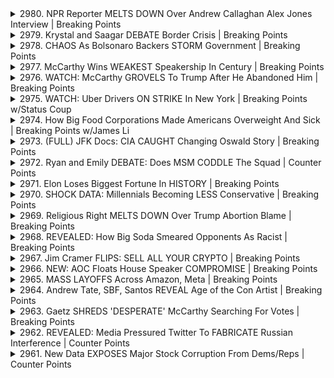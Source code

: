 <details>
<summary>2980. NPR Reporter MELTS DOWN Over Andrew Callaghan Alex Jones Interview | Breaking Points</summary><br>

<a href="https://www.youtube.com/watch?v=Z83UdrPxW8M" target="_blank">
    <img src="https://img.youtube.com/vi/Z83UdrPxW8M/maxresdefault.jpg" 
        alt="[Youtube]" width="200">
</a>

# NPR Reporter MELTS DOWN Over Andrew Callaghan Alex Jones Interview | Breaking Points


</details>

<details>
<summary>2979. Krystal and Saagar DEBATE Border Crisis | Breaking Points</summary><br>

<a href="https://www.youtube.com/watch?v=RU9UAq3UqQk" target="_blank">
    <img src="https://img.youtube.com/vi/RU9UAq3UqQk/maxresdefault.jpg" 
        alt="[Youtube]" width="200">
</a>

# Krystal and Saagar DEBATE Border Crisis | Breaking Points


</details>

<details>
<summary>2978. CHAOS As Bolsonaro Backers STORM Government | Breaking Points</summary><br>

<a href="https://www.youtube.com/watch?v=MLv-ryWMVbk" target="_blank">
    <img src="https://img.youtube.com/vi/MLv-ryWMVbk/maxresdefault.jpg" 
        alt="[Youtube]" width="200">
</a>

# CHAOS As Bolsonaro Backers STORM Government | Breaking Points


</details>

<details>
<summary>2977. McCarthy Wins WEAKEST Speakership In Century | Breaking Points</summary><br>

<a href="https://www.youtube.com/watch?v=XwjRi2_LUg0" target="_blank">
    <img src="https://img.youtube.com/vi/XwjRi2_LUg0/maxresdefault.jpg" 
        alt="[Youtube]" width="200">
</a>

# McCarthy Wins WEAKEST Speakership In Century | Breaking Points


</details>

<details>
<summary>2976. WATCH: McCarthy GROVELS To Trump After He Abandoned Him | Breaking Points</summary><br>

<a href="https://www.youtube.com/watch?v=FgSjpPmB5hE" target="_blank">
    <img src="https://img.youtube.com/vi/FgSjpPmB5hE/maxresdefault.jpg" 
        alt="[Youtube]" width="200">
</a>

# WATCH: McCarthy GROVELS To Trump After He Abandoned Him | Breaking Points


</details>

<details>
<summary>2975. WATCH: Uber Drivers ON STRIKE In New York | Breaking Points w/Status Coup</summary><br>

<a href="https://www.youtube.com/watch?v=nTTiZJjJjRA" target="_blank">
    <img src="https://img.youtube.com/vi/nTTiZJjJjRA/maxresdefault.jpg" 
        alt="[Youtube]" width="200">
</a>

# WATCH: Uber Drivers ON STRIKE In New York | Breaking Points w/Status Coup


</details>

<details>
<summary>2974. How Big Food Corporations Made Americans Overweight And Sick | Breaking Points w/James Li</summary><br>

<a href="https://www.youtube.com/watch?v=nok8nklAzKA" target="_blank">
    <img src="https://img.youtube.com/vi/nok8nklAzKA/maxresdefault.jpg" 
        alt="[Youtube]" width="200">
</a>

# How Big Food Corporations Made Americans Overweight And Sick | Breaking Points w/James Li


</details>

<details>
<summary>2973. (FULL) JFK Docs: CIA CAUGHT Changing Oswald Story | Breaking Points</summary><br>

<a href="https://www.youtube.com/watch?v=09K8UTm7MWo" target="_blank">
    <img src="https://img.youtube.com/vi/09K8UTm7MWo/maxresdefault.jpg" 
        alt="[Youtube]" width="200">
</a>

# (FULL) JFK Docs: CIA CAUGHT Changing Oswald Story | Breaking Points


</details>

<details>
<summary>2972. Ryan and Emily DEBATE: Does MSM CODDLE The Squad | Counter Points</summary><br>

<a href="https://www.youtube.com/watch?v=Pt1PQxx-o2U" target="_blank">
    <img src="https://img.youtube.com/vi/Pt1PQxx-o2U/maxresdefault.jpg" 
        alt="[Youtube]" width="200">
</a>

# Ryan and Emily DEBATE: Does MSM CODDLE The Squad | Counter Points


</details>

<details>
<summary>2971. Elon Loses Biggest Fortune In HISTORY | Breaking Points</summary><br>

<a href="https://www.youtube.com/watch?v=99L2c--7wPQ" target="_blank">
    <img src="https://img.youtube.com/vi/99L2c--7wPQ/maxresdefault.jpg" 
        alt="[Youtube]" width="200">
</a>

# Elon Loses Biggest Fortune In HISTORY | Breaking Points


</details>

<details>
<summary>2970. SHOCK DATA: Millennials Becoming LESS Conservative | Breaking Points</summary><br>

<a href="https://www.youtube.com/watch?v=oTPZod20smE" target="_blank">
    <img src="https://img.youtube.com/vi/oTPZod20smE/maxresdefault.jpg" 
        alt="[Youtube]" width="200">
</a>

# SHOCK DATA: Millennials Becoming LESS Conservative | Breaking Points


</details>

<details>
<summary>2969. Religious Right MELTS DOWN Over Trump Abortion Blame | Breaking Points</summary><br>

<a href="https://www.youtube.com/watch?v=vJXkUoRcQeU" target="_blank">
    <img src="https://img.youtube.com/vi/vJXkUoRcQeU/maxresdefault.jpg" 
        alt="[Youtube]" width="200">
</a>

# Religious Right MELTS DOWN Over Trump Abortion Blame | Breaking Points


</details>

<details>
<summary>2968. REVEALED: How Big Soda Smeared Opponents As Racist | Breaking Points</summary><br>

<a href="https://www.youtube.com/watch?v=R5I09EaKFDM" target="_blank">
    <img src="https://img.youtube.com/vi/R5I09EaKFDM/maxresdefault.jpg" 
        alt="[Youtube]" width="200">
</a>

# REVEALED: How Big Soda Smeared Opponents As Racist | Breaking Points


</details>

<details>
<summary>2967. Jim Cramer FLIPS: SELL ALL YOUR CRYPTO | Breaking Points</summary><br>

<a href="https://www.youtube.com/watch?v=eUt7NRaiD50" target="_blank">
    <img src="https://img.youtube.com/vi/eUt7NRaiD50/maxresdefault.jpg" 
        alt="[Youtube]" width="200">
</a>

# Jim Cramer FLIPS: SELL ALL YOUR CRYPTO | Breaking Points


</details>

<details>
<summary>2966. NEW: AOC Floats House Speaker COMPROMISE | Breaking Points</summary><br>

<a href="https://www.youtube.com/watch?v=FCigFjw4FFk" target="_blank">
    <img src="https://img.youtube.com/vi/FCigFjw4FFk/maxresdefault.jpg" 
        alt="[Youtube]" width="200">
</a>

# NEW: AOC Floats House Speaker COMPROMISE | Breaking Points


</details>

<details>
<summary>2965. MASS LAYOFFS Across Amazon, Meta | Breaking Points</summary><br>

<a href="https://www.youtube.com/watch?v=5a0gJkkv2Nk" target="_blank">
    <img src="https://img.youtube.com/vi/5a0gJkkv2Nk/maxresdefault.jpg" 
        alt="[Youtube]" width="200">
</a>

# MASS LAYOFFS Across Amazon, Meta | Breaking Points


</details>

<details>
<summary>2964. Andrew Tate, SBF, Santos REVEAL Age of the Con Artist | Breaking Points</summary><br>

<a href="https://www.youtube.com/watch?v=2V0OKoDPt9I" target="_blank">
    <img src="https://img.youtube.com/vi/2V0OKoDPt9I/maxresdefault.jpg" 
        alt="[Youtube]" width="200">
</a>

# Andrew Tate, SBF, Santos REVEAL Age of the Con Artist | Breaking Points


</details>

<details>
<summary>2963. Gaetz SHREDS 'DESPERATE' McCarthy Searching For Votes | Breaking Points</summary><br>

<a href="https://www.youtube.com/watch?v=pyZcNtAIS70" target="_blank">
    <img src="https://img.youtube.com/vi/pyZcNtAIS70/maxresdefault.jpg" 
        alt="[Youtube]" width="200">
</a>

# Gaetz SHREDS 'DESPERATE' McCarthy Searching For Votes | Breaking Points


</details>

<details>
<summary>2962. REVEALED: Media Pressured Twitter To FABRICATE Russian Interference | Counter Points</summary><br>

<a href="https://www.youtube.com/watch?v=m70apCu9Fqg" target="_blank">
    <img src="https://img.youtube.com/vi/m70apCu9Fqg/maxresdefault.jpg" 
        alt="[Youtube]" width="200">
</a>

# REVEALED: Media Pressured Twitter To FABRICATE Russian Interference | Counter Points


</details>

<details>
<summary>2961. New Data EXPOSES Major Stock Corruption From Dems/Reps | Counter Points</summary><br>

<a href="https://www.youtube.com/watch?v=cS0pEP8sv9E" target="_blank">
    <img src="https://img.youtube.com/vi/cS0pEP8sv9E/maxresdefault.jpg" 
        alt="[Youtube]" width="200">
</a>

# New Data EXPOSES Major Stock Corruption From Dems/Reps | Counter Points


</details>

